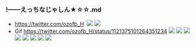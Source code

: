 ### !——えっちなじゃしん★☆☆.md
- https://twitter.com/ozofb_H
![]()
![](https://pbs.twimg.com/media/EDc5m-tUUAAXwKL?format=jpg&name=4096x4096)
![](https://pbs.twimg.com/media/EDc5m-yVUAAjr2g?format=jpg&name=4096x4096)
- Gif
https://twitter.com/ozofb_H/status/1121375101264351234
![](https://pbs.twimg.com/media/DeYTQYGV4AA0CvI?format=jpg&name=4096x4096)
![](https://pbs.twimg.com/media/DeYT8vBU0AAP0hr?format=jpg&name=4096x4096)
![](https://pbs.twimg.com/media/DRUV8zuV4AE9Zy8?format=jpg&name=4096x4096)
![](https://pbs.twimg.com/media/DP4YLRkVAAA7yRA?format=jpg&name=4096x4096)
![](https://pbs.twimg.com/media/DClFFXRV0AAim6k?format=jpg&name=4096x4096)
![](https://pbs.twimg.com/media/DClFFoYUMAAxV9J?format=jpg&name=4096x4096)
![](https://pbs.twimg.com/media/DAR3uBCUwAAotos?format=jpg&name=4096x4096)
![](https://pbs.twimg.com/media/C4TuhNRVYAApF_U?format=jpg&name=4096x4096)
